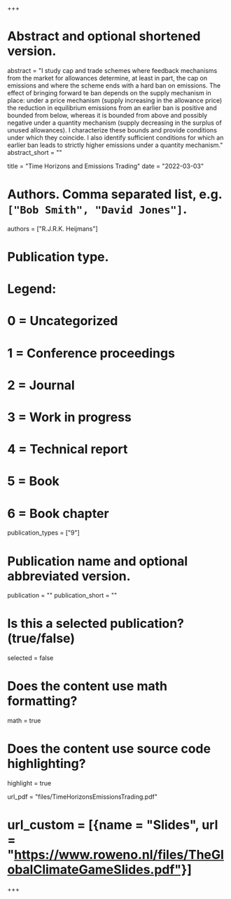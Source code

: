+++
# Abstract and optional shortened version.
abstract = "I study cap and trade schemes where feedback mechanisms from the market for allowances determine, at least in part, the cap on emissions and where the scheme ends with a hard ban on emissions. The effect of bringing forward te ban depends on the supply mechanism in place: under a price mechanism (supply increasing in the allowance price) the reduction in equilibrium emissions from an earlier ban is positive and bounded from below, whereas it is bounded from above and possibly negative under a quantity mechanism (supply decreasing in the surplus of unused allowances). I characterize these bounds and provide conditions under which they coincide. I also identify sufficient conditions for which an earlier ban leads to strictly higher emissions under a quantity mechanism."
abstract_short = ""

title = "Time Horizons and Emissions Trading"
date = "2022-03-03"

# Authors. Comma separated list, e.g. `["Bob Smith", "David Jones"]`.
authors = ["R.J.R.K. Heijmans"]

# Publication type.
# Legend:
# 0 = Uncategorized
# 1 = Conference proceedings
# 2 = Journal
# 3 = Work in progress
# 4 = Technical report
# 5 = Book
# 6 = Book chapter
publication_types = ["9"]

# Publication name and optional abbreviated version.
publication = ""
publication_short = ""

# Is this a selected publication? (true/false)
selected = false


# Does the content use math formatting?
math = true

# Does the content use source code highlighting?
highlight = true

url_pdf = "files/TimeHorizonsEmissionsTrading.pdf"

# url_custom = [{name = "Slides", url = "https://www.roweno.nl/files/TheGlobalClimateGameSlides.pdf"}]



+++
